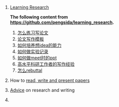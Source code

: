 1. [Learning Research](https://github.com/pengsida/learning_research)

   **The following content from <https://github.com/pengsida/learning_research>.**

   1. [怎么练习写论文](https://pengsida.notion.site/c13c7e52aab64c1a8e3576b97fcb9851)
   2. [论文写作模板](https://pengsida.notion.site/c1a22465a0fa4b15a12985223916048e)
   3. [如何培养想idea的能力](https://pengsida.notion.site/idea-da6ce171c13846b7a7ffaa7473ffa6ea)
   4. [如何做实验记录](https://pengsida.notion.site/caf34717f4c046c69ee7e14ea953c46f)
   5. [如何做meet时的ppt](https://pengsida.notion.site/meet-ppt-d697ef578d784c869d4f8314f0d617da)
   6. [高水平科研工作者的写作经验](https://pengsida.notion.site/74aef88b9187439fa4e301704f6eb49a)
   7. [怎么rebuttal](https://pengsida.notion.site/rebuttal-af99ce47103e4917b6a5bd1fd4b3c022)
   
2. How to [read, write and present papers](https://www.cse.ust.hk/~gchan/students/howto.pdf) 

3. [Advice](http://www-2.cs.cmu.edu/afs/cs.cmu.edu/user/mleone/web/how-to.html) on research and writing

4. 
